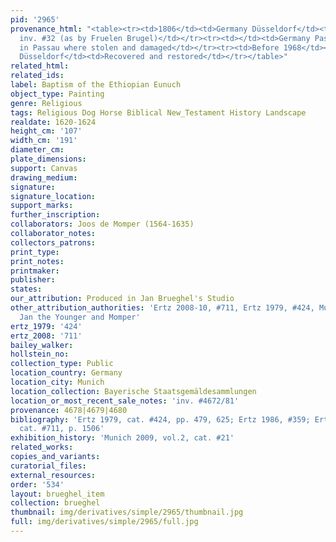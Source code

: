 ```yaml
---
pid: '2965'
provenance_html: "<table><tr><td>1806</td><td>Germany Düsseldorf</td><td>Galerie Düsseldorf
  inv. #32 (as by Fruelen Brugel)</td></tr><tr><td></td><td>Germany Passau</td><td>Temporarily
  in Passau where stolen and damaged</td></tr><tr><td>Before 1968</td><td>Germany
  Düsseldorf</td><td>Recovered and restored</td></tr></table>"
related_html: 
related_ids: 
label: Baptism of the Ethiopian Eunuch
object_type: Painting
genre: Religious
tags: Religious Dog Horse Biblical New_Testament History Landscape
realdate: 1620-1624
height_cm: '107'
width_cm: '191'
diameter_cm: 
plate_dimensions: 
support: Canvas
drawing_medium: 
signature: 
signature_location: 
support_marks: 
further_inscription: 
collaborators: Joos de Momper (1564-1635)
collaborator_notes: 
collectors_patrons: 
print_type: 
print_notes: 
printmaker: 
publisher: 
states: 
our_attribution: Produced in Jan Brueghel's Studio
other_attribution_authorities: 'Ertz 2008-10, #711, Ertz 1979, #424, Munich 2013 as
  Jan the Younger and Momper'
ertz_1979: '424'
ertz_2008: '711'
bailey_walker: 
hollstein_no: 
collection_type: Public
location_country: Germany
location_city: Munich
location_collection: Bayerische Staatsgemäldesammlungen
location_or_most_recent_sale_notes: 'inv. #4672/81'
provenance: 4678|4679|4680
bibliography: 'Ertz 1979, cat. #424, pp. 479, 625; Ertz 1986, #359; Ertz 2008-10,
  cat. #711, p. 1506'
exhibition_history: 'Munich 2009, vol.2, cat. #21'
related_works: 
copies_and_variants: 
curatorial_files: 
external_resources: 
order: '534'
layout: brueghel_item
collection: brueghel
thumbnail: img/derivatives/simple/2965/thumbnail.jpg
full: img/derivatives/simple/2965/full.jpg
---
```

